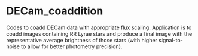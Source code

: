 DECam_coaddition
================

Codes to coadd DECam data with appropriate flux scaling. Application is to coadd images containing RR Lyrae stars and produce a final image with the representative average brightness of those stars (with higher signal-to-noise to allow for better photometry precision).
